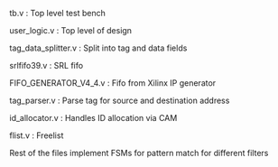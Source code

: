 tb.v : Top level test bench

user_logic.v : Top level of design 

tag_data_splitter.v : Split into tag and data fields

srlfifo39.v : SRL fifo

FIFO_GENERATOR_V4_4.v : Fifo from Xilinx IP generator

tag_parser.v : Parse tag for source and destination address

id_allocator.v : Handles ID allocation via CAM

flist.v : Freelist 

Rest of the files implement FSMs for pattern match for different filters

